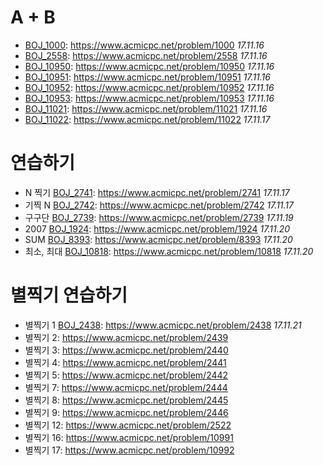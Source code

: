 # A + B
* [BOJ_1000](https://github.com/trashking/Algorithm/tree/master/src/BOJ_1000/): https://www.acmicpc.net/problem/1000 *17.11.16*
* [BOJ_2558](https://github.com/trashking/Algorithm/tree/master/src/BOJ_2558/): https://www.acmicpc.net/problem/2558 *17.11.16*
* [BOJ_10950](https://github.com/trashking/Algorithm/tree/master/src/BOJ_10950/): https://www.acmicpc.net/problem/10950 *17.11.16*
* [BOJ_10951](https://github.com/trashking/Algorithm/tree/master/src/BOJ_10951/): https://www.acmicpc.net/problem/10951 *17.11.16*
* [BOJ_10952](https://github.com/trashking/Algorithm/tree/master/src/BOJ_10952/): https://www.acmicpc.net/problem/10952 *17.11.16*
* [BOJ_10953](https://github.com/trashking/Algorithm/tree/master/src/BOJ_10953/): https://www.acmicpc.net/problem/10953 *17.11.16*
* [BOJ_11021](https://github.com/trashking/Algorithm/tree/master/src/BOJ_11021/): https://www.acmicpc.net/problem/11021 *17.11.16*
* [BOJ_11022](https://github.com/trashking/Algorithm/tree/master/src/BOJ_11022/): https://www.acmicpc.net/problem/11022 *17.11.17*

# 연습하기
* N 찍기 [BOJ_2741](https://github.com/trashking/Algorithm/tree/master/src/BOJ_2741/): https://www.acmicpc.net/problem/2741 *17.11.17*
* 기찍 N [BOJ_2742](https://github.com/trashking/Algorithm/tree/master/src/BOJ_2742/): https://www.acmicpc.net/problem/2742 *17.11.17*
* 구구단 [BOJ_2739](https://github.com/trashking/Algorithm/tree/master/src/BOJ_2739/): https://www.acmicpc.net/problem/2739 *17.11.19*
* 2007 [BOJ_1924](https://github.com/trashking/Algorithm/tree/master/src/BOJ_1924/): https://www.acmicpc.net/problem/1924 *17.11.20*
* SUM [BOJ_8393](https://github.com/trashking/Algorithm/tree/master/src/BOJ_8393/): https://www.acmicpc.net/problem/8393 *17.11.20*
* 최소, 최대 [BOJ_10818](https://github.com/trashking/Algorithm/tree/master/src/BOJ_10818/):  https://www.acmicpc.net/problem/10818 *17.11.20*

# 별찍기 연습하기
* 별찍기 1 [BOJ_2438](https://github.com/trashking/Algorithm/tree/master/src/BOJ_2438/): https://www.acmicpc.net/problem/2438 *17.11.21*
* 별찍기 2: https://www.acmicpc.net/problem/2439
* 별찍기 3: https://www.acmicpc.net/problem/2440
* 별찍기 4: https://www.acmicpc.net/problem/2441
* 별찍기 5: https://www.acmicpc.net/problem/2442
* 별찍기 7: https://www.acmicpc.net/problem/2444
* 별찍기 8: https://www.acmicpc.net/problem/2445
* 별찍기 9: https://www.acmicpc.net/problem/2446
* 별찍기 12: https://www.acmicpc.net/problem/2522
* 별찍기 16: https://www.acmicpc.net/problem/10991
* 별찍기 17: https://www.acmicpc.net/problem/10992